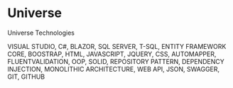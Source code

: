 # Universe
Universe Technologies

VISUAL STUDIO, C#, BLAZOR, SQL SERVER, T-SQL, ENTITY FRAMEWORK CORE, 
BOOSTRAP, HTML, JAVASCRIPT, JQUERY, CSS, AUTOMAPPER, FLUENTVALIDATION, 
OOP, SOLID, REPOSITORY PATTERN, DEPENDENCY INJECTION, MONOLITHIC ARCHITECTURE, 
WEB API, JSON, SWAGGER, GIT, GITHUB